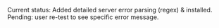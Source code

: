 Current status: Added detailed server error parsing (regex) & installed. Pending: user re-test to see specific error message.